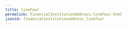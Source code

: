 ```yaml
---
title: lineFour
permalink: FinancialInstitutionAddress.lineFour.html
jsonid: financialinstitutionaddress_linefour
---
```

